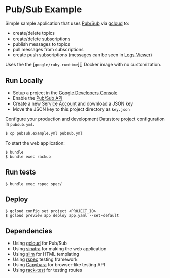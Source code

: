 # Pub/Sub Example

Simple sample application that uses [Pub/Sub][] via [gcloud][] to:

 - create/delete topics
 - create/delete subscriptions
 - publish messages to topics
 - pull messages from subscriptions
 - create push subscriptions (messages can be seen in [Logs Viewer][])

Uses the the [`google/ruby-runtime`][] Docker image with no customization.

## Run Locally

 - Setup a project in the [Google Developers Console][]
 - Enable the [Pub/Sub API][]
 - Create a new [Service Account][] and download a JSON key
 - Move the JSON key to this project directory as `key.json`

Configure your production and development Datastore project configuration in `pubsub.yml`.

    $ cp pubsub.example.yml pubsub.yml

To start the web application:

    $ bundle
    $ bundle exec rackup

## Run tests

    $ bundle exec rspec spec/

## Deploy

    $ gcloud config set project <PROJECT_ID>
    $ gcloud preview app deploy app.yaml --set-default

## Dependencies

 - Using [gcloud][] for Pub/Sub
 - Using [sinatra][] for making the web application
 - Using [slim][] for HTML templating
 - Using [rspec][] testing framework
 - Using [Capybara][] for browser-like testing API
 - Using [rack-test][] for testing routes

[Pub/Sub]: https://cloud.google.com/pubsub/
[gcloud]: http://googlecloudplatform.github.io/gcloud-ruby/docs/master/Gcloud/Pubsub.html
[google/ruby-runtime]: https://registry.hub.docker.com/u/google/ruby-runtime/
[Logs Viewer]: https://console.developers.google.com/project/_/logs
[Google Developers Console]: https://console.developers.google.com
[Pub/Sub API]: https://console.developers.google.com/project/_/apiui/apiview/pubsub/overview
[Service Account]: https://console.developers.google.com/project/_/apiui/credential
[sinatra]: http://www.sinatrarb.com/
[slim]: http://slim-lang.com/
[rspec]: http://rspec.info/
[Capybara]: https://github.com/brynary/rack-test
[rack-test]: https://github.com/brynary/rack-test
